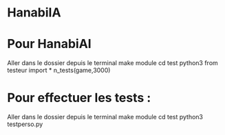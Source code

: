 # HanabiIA

# Pour HanabiAI 

Aller dans le dossier depuis le terminal
make module
cd test
python3
from testeur import *
n_tests(game,3000)

# Pour effectuer les tests :

Aller dans le dossier depuis le terminal
make module
cd test
python3 testperso.py
